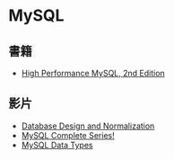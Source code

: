 # MySQL

## 書籍
* [High Performance MySQL, 2nd Edition](http://it-ebooks.info/book/256/)

## 影片
* [Database Design and Normalization](https://www.youtube.com/watch?v=F5AlxQvya5A&list=PL3B743E17BCF7B958)
* [MySQL Complete Series!](https://www.youtube.com/watch?v=6pbxQQG25Jw&list=PL_c9BZzLwBRKHaa-qY7N-bmZYLPx3RYVB)
* [MySQL Data Types](https://www.youtube.com/watch?v=krx-w9icrkU&list=PL405B31DD586979DE)
